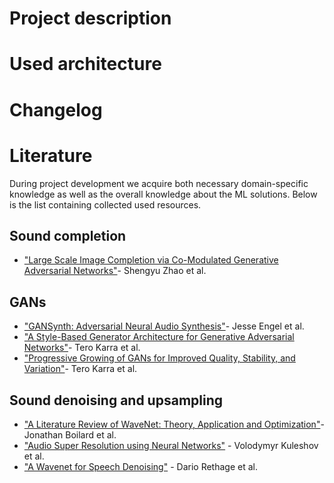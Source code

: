 # Project description

# Used architecture

# Changelog

# Literature

During project development we acquire both necessary domain-specific knowledge as well as the overall knowledge about the ML solutions. Below is the list containing collected used resources.

## Sound completion
-  ["Large Scale Image Completion via Co-Modulated Generative Adversarial Networks"](https://arxiv.org/abs/2103.10428)- Shengyu Zhao et al.
## GANs
-  ["GANSynth: Adversarial Neural Audio Synthesis"](https://arxiv.org/abs/1902.08710)- Jesse Engel et al.
-  ["A Style-Based Generator Architecture for Generative Adversarial Networks"](https://arxiv.org/abs/1812.04948)- Tero Karra et al.
-  ["Progressive Growing of GANs for Improved Quality, Stability, and Variation"](https://arxiv.org/abs/1710.10196)- Tero Karra et al.
## Sound denoising and upsampling
-  ["A Literature Review of WaveNet: Theory, Application and Optimization"](https://www.researchgate.net/publication/333135603_A_Literature_Review_of_WaveNet_Theory_Application_and_Optimization)- Jonathan Boilard et al.
-  ["Audio Super Resolution using Neural Networks"](https://arxiv.org/abs/1708.00853) - Volodymyr Kuleshov et al.
-  ["A Wavenet for Speech Denoising"](https://arxiv.org/abs/1706.07162) - Dario Rethage et al.